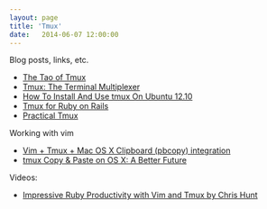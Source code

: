 ```yaml
---
layout: page
title: 'Tmux'
date:   2014-06-07 12:00:00
---
```


Blog posts, links, etc.

- [The Tao of Tmux](https://leanpub.com/the-tao-of-tmux/read)
- [Tmux: The Terminal Multiplexer](http://blog.hawkhost.com/2010/06/28/tmux-the-terminal-multiplexer/)
- [How To Install And Use tmux On Ubuntu 12.10](https://www.digitalocean.com/community/articles/how-to-install-and-use-tmux-on-ubuntu-12-10--2)
- [Tmux for Ruby on Rails](http://www.psteiner.com/2012/05/tmux-for-ruby-on-rails.html)
- [Practical Tmux](http://mutelight.org/practical-tmux)

Working with vim

- [Vim + Tmux + Mac OS X Clipboard (pbcopy) integration](https://gist.github.com/stephenmckinney/4197891)
- [tmux Copy & Paste on OS X: A Better Future](https://robots.thoughtbot.com/tmux-copy-paste-on-os-x-a-better-future)

Videos:

- [Impressive Ruby Productivity with Vim and Tmux by Chris Hunt](https://www.youtube.com/watch?v=gB-JSh1EVME)
